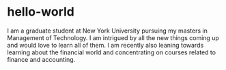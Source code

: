 # hello-world
I am a graduate student at New York University pursuing my masters in Management of Technology. I am intrigued by all the new things coming up and would love to learn all of them. 
I am recently also leaning towards learning about the financial world and concentrating on courses related to finance and accounting. 
